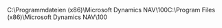 <span data-ttu-id="4309d-101">C:\\Programmdateien \(x86\)\\Microsoft Dynamics NAV\\100</span><span class="sxs-lookup"><span data-stu-id="4309d-101">C:\\Program Files \(x86\)\\Microsoft Dynamics NAV\\100</span></span>